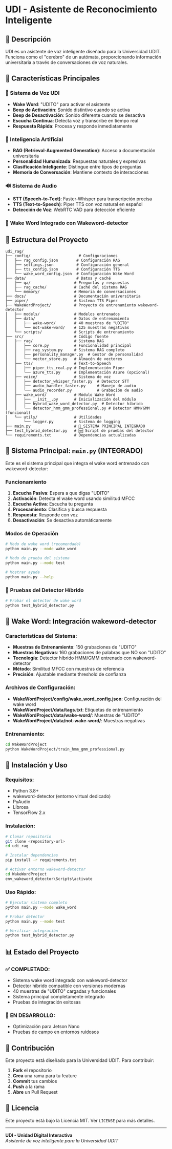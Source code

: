 # UDI - Asistente de Reconocimiento Inteligente

## 🎯 Descripción

UDI es un asistente de voz inteligente diseñado para la Universidad UDIT. Funciona como el "cerebro" de un autómata, proporcionando información universitaria a través de conversaciones de voz naturales.

## 🚀 Características Principales

### 🎤 Sistema de Voz UDI
- **Wake Word**: "UDITO" para activar el asistente
- **Beep de Activación**: Sonido distintivo cuando se activa
- **Beep de Desactivación**: Sonido diferente cuando se desactiva
- **Escucha Continua**: Detecta voz y transcribe en tiempo real
- **Respuesta Rápida**: Procesa y responde inmediatamente

### 🧠 Inteligencia Artificial
- **RAG (Retrieval-Augmented Generation)**: Acceso a documentación universitaria
- **Personalidad Humanizada**: Respuestas naturales y expresivas
- **Clasificación Inteligente**: Distingue entre tipos de preguntas
- **Memoria de Conversación**: Mantiene contexto de interacciones

### 🔊 Sistema de Audio
- **STT (Speech-to-Text)**: Faster-Whisper para transcripción precisa
- **TTS (Text-to-Speech)**: Piper TTS con voz natural en español
- **Detección de Voz**: WebRTC VAD para detección eficiente

### 🎯 **Wake Word Integrado con Wakeword-detector**

## 📁 Estructura del Proyecto

```
udi_rag/
├── config/                     # Configuraciones
│   ├── rag_config.json        # Configuración RAG
│   ├── settings.json          # Configuración general
│   ├── tts_config.json        # Configuración TTS
│   └── wake_word_config.json  # Configuración Wake Word
├── data/                      # Datos y caché
│   ├── qa/                   # Preguntas y respuestas
│   ├── rag_cache/            # Caché del sistema RAG
│   └── memory/               # Memoria de conversaciones
├── docs/                     # Documentación universitaria
├── piper/                    # Sistema TTS Piper
├── WakeWordProject/          # Proyecto de entrenamiento wakeword-detector
│   ├── models/               # Modelos entrenados
│   ├── data/                 # Datos de entrenamiento
│   │   ├── wake-word/        # 40 muestras de "UDITO"
│   │   └── not-wake-word/    # 125 muestras negativas
│   └── scripts/              # Scripts de entrenamiento
├── src/                      # Código fuente
│   ├── rag/                  # Sistema RAG
│   │   ├── core.py           # Funcionalidad principal
│   │   ├── rag_system.py     # Sistema RAG completo
│   │   ├── personality_manager.py  # Gestor de personalidad
│   │   └── vector_store.py   # Almacén de vectores
│   ├── tts/                  # Text-to-Speech
│   │   ├── piper_tts_real.py # Implementación Piper
│   │   └── azure_tts.py      # Implementación Azure (opcional)
│   ├── voice/                # Sistema de voz
│   │   ├── detector_whisper_faster.py  # Detector STT
│   │   ├── audio_handler_faster.py     # Manejo de audio
│   │   └── audio_recorder.py           # Grabación de audio
│   ├── wake_word/            # Módulo Wake Word
│   │   ├── __init__.py       # Inicialización del módulo
│   │   ├── hybrid_wake_word_detector.py  # Detector híbrido
│   │   └── detector_hmm_gmm_professional.py # Detector HMM/GMM (funcional)
│   └── utils/                # Utilidades
│       └── logger.py         # Sistema de logging
├── main.py                   # 🎯 SISTEMA PRINCIPAL INTEGRADO
├── test_hybrid_detector.py   # 🆕 Script de pruebas del detector
└── requirements.txt          # Dependencias actualizadas
```

## 🎯 Sistema Principal: `main.py` (INTEGRADO)

Este es el sistema principal que integra el wake word entrenado con wakeword-detector:

### Funcionamiento
1. **Escucha Pasiva**: Espera a que digas "UDITO"
2. **Activación**: Detecta el wake word usando similitud MFCC
3. **Escucha Activa**: Escucha tu pregunta
4. **Procesamiento**: Clasifica y busca respuesta
5. **Respuesta**: Responde con voz
6. **Desactivación**: Se desactiva automáticamente

### Modos de Operación
```bash
# Modo de wake word (recomendado)
python main.py --mode wake_word

# Modo de prueba del sistema
python main.py --mode test

# Mostrar ayuda
python main.py --help
```

### 🧪 **Pruebas del Detector Híbrido**
```bash
# Probar el detector de wake word
python test_hybrid_detector.py
```

## 🔧 **Wake Word: Integración wakeword-detector**

### **Características del Sistema:**
- **Muestras de Entrenamiento**: 150 grabaciones de "UDITO"
- **Muestras Negativas**: 160 grabaciones de palabras que NO son "UDITO"
- **Tecnología**: Detector híbrido HMM/GMM entrenado con wakeword-detector
- **Método**: Similitud MFCC con muestras de referencia
- **Precisión**: Ajustable mediante threshold de confianza

### **Archivos de Configuración:**
- **WakeWordProject/config/wake_word_config.json**: Configuración del wake word
- **WakeWordProject/data/tags.txt**: Etiquetas de entrenamiento
- **WakeWordProject/data/wake-word/**: Muestras de "UDITO"
- **WakeWordProject/data/not-wake-word/**: Muestras negativas

### **Entrenamiento:**
```bash
cd WakeWordProject
python WakeWordProject/train_hmm_gmm_professional.py
```

## 🚀 **Instalación y Uso**

### **Requisitos:**
- Python 3.8+
- wakeword-detector (entorno virtual dedicado)
- PyAudio
- Librosa
- TensorFlow 2.x

### **Instalación:**
```bash
# Clonar repositorio
git clone <repository-url>
cd udi_rag

# Instalar dependencias
pip install -r requirements.txt

# Activar entorno wakeword-detector
cd WakeWordProject
env_wakeword_detector\Scripts\activate
```

### **Uso Rápido:**
```bash
# Ejecutar sistema completo
python main.py --mode wake_word

# Probar detector
python main.py --mode test

# Verificar integración
python test_hybrid_detector.py
```

## 📊 **Estado del Proyecto**

### ✅ **COMPLETADO:**
- Sistema wake word integrado con wakeword-detector
- Detector híbrido compatible con versiones modernas
- 40 muestras de "UDITO" cargadas y funcionales
- Sistema principal completamente integrado
- Pruebas de integración exitosas

### 🔄 **EN DESARROLLO:**
- Optimización para Jetson Nano
- Pruebas de campo en entornos ruidosos

## 🤝 **Contribución**

Este proyecto está diseñado para la Universidad UDIT. Para contribuir:

1. **Fork** el repositorio
2. **Crea** una rama para tu feature
3. **Commit** tus cambios
4. **Push** a la rama
5. **Abre** un Pull Request

## 📄 **Licencia**

Este proyecto está bajo la Licencia MIT. Ver `LICENSE` para más detalles.

---

**UDI - Unidad Digital Interactiva**  
*Asistente de voz inteligente para la Universidad UDIT*
